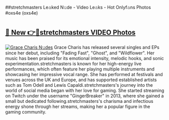 ##stretchmasters Le𝚊ked N𝚞de - Video Le𝚊ks - Hot Onlyf𝚊ns Photos #oxs4e (oxs4e)

# <h2><a href="https://mediaupload.pro?title=stretchmasters&ref=9FEB">🔗 New 👉🔴stretchmasters VIDEO Photos</a></h2>

[![Grace Charis N𝚞des](https://i.imgur.com/rIISA9y.gif)](https://mediaupload.pro?title=stretchmasters&ref=9FEB)
Grace Charis has released several singles and EPs since her debut, including "Fading Fast", "Ghost", and "Wildflower". Her music has been praised for its emotional intensity, melodic hooks, and sonic experimentation.stretchmasters is known for her high-energy live performances, which often feature her playing multiple instruments and showcasing her impressive vocal range. She has performed at festivals and venues across the UK and Europe, and has supported established artists such as Tom Odell and Lewis Capaldi.stretchmasters's journey into the world of social media began with her love for gaming. She started streaming on Twitch under the username "GingerBreaker" in 2013, where she gained a small but dedicated following.stretchmasters's charisma and infectious energy shone through her streams, making her a popular figure in the gaming community.